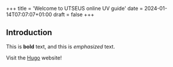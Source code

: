 +++
title = 'Welcome to UTSEUS online UV guide'
date = 2024-01-14T07:07:07+01:00
draft = false
+++
## Introduction

This is **bold** text, and this is *emphasized* text.

Visit the [Hugo](https://gohugo.io) website!